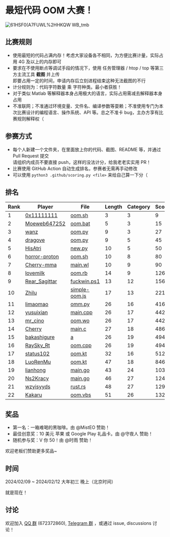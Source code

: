 # 最短代码 OOM 大赛！

![61HSF0(A7FUWL%2HHKQW WB_tmb](https://github.com/InvoluteHell/OutOfMemory/assets/18511905/23ea5fb8-291a-4496-be78-c6f52508bc97)


## 比赛规则

- 使用最短的代码占满内存！考虑大家设备各不相同，为方便比赛计量，实际占用 4G 及以上的内存即可
- 要求在不使用断点等调试手段的情况下，使用 任务管理器 / htop / top 等第三方主流工具 **截图** 并上传  
  即要占用一定的时间，申请内存后立刻进程结束这种无法截图的不行
- 计分规则为：代码字符数量 乘 字符种类。最小者获胜！
- 对于类似 Matlab 等解释器本身占用极大的语言，实际占用需减去解释器本身占用
- 不准联网；不准通过环境变量、文件名、编译参数等耍赖；不准使用专门为本次比赛设计的编程语言、操作系统、API 等。总之不准卡 bug，主办方享有比赛规则解释权（
 
## 参赛方式

- 每个人新建一个文件夹，在里面放上你的代码、截图、README 等，并通过 Pull Request 提交  
  请组织内成员不要直接 push，这样的没法计分，给我老老实实用 PR！
- 比赛使用 GitHub Action 自动生成排名，参赛者无需再手动修改
- 可以使用 `python3 .github/scoring.py <file>` 来给自己算一下分（

## 排名

<!-- begin of RANKING -->
| Rank | Player | File | Length | Category | Score |
| ---- | ------ | ---- | ------ | -------- | ----- |
| 1 | [0x11111111](0x11111111) | [oom.sh](0x11111111/oom.sh) | 3 | 3 | 9 |
| 2 | [Moeweb647252](Moeweb647252) | [oom.bat](Moeweb647252/oom.bat) | 5 | 3 | 15 |
| 3 | [wanz](wanz) | [oom.py](wanz/oom.py) | 9 | 3 | 27 |
| 4 | [dragove](dragove) | [oom.py](dragove/oom.py) | 9 | 5 | 45 |
| 5 | [HisAtri](HisAtri) | [new.py](HisAtri/new.py) | 10 | 5 | 50 |
| 6 | [horror-proton](horror-proton) | [oom.sh](horror-proton/oom.sh) | 10 | 8 | 80 |
| 7 | [Cherry-mma](Cherry-mma) | [main.wl](Cherry-mma/main.wl) | 10 | 9 | 90 |
| 8 | [lovemilk](lovemilk) | [oom.rb](lovemilk/oom.rb) | 14 | 9 | 126 |
| 9 | [Rear_Sagittar](Rear_Sagittar) | [fuckwin.ps1](Rear_Sagittar/fuckwin.ps1) | 13 | 12 | 156 |
| 10 | [Zhilu](Zhilu) | [simple-oom.js](Zhilu/simple-oom.js) | 17 | 13 | 221 |
| 11 | [limaomao](limaomao) | [omm.py](limaomao/omm.py) | 26 | 16 | 416 |
| 12 | [yusuixian](yusuixian) | [main.cpp](yusuixian/main.cpp) | 26 | 17 | 442 |
| 13 | [mr_cino](mr_cino) | [oom.wo](mr_cino/oom.wo) | 26 | 17 | 442 |
| 14 | [Cherry](Cherry) | [main.c](Cherry/main.c) | 27 | 18 | 486 |
| 15 | [bakashigure](bakashigure) | [a](bakashigure/a) | 26 | 19 | 494 |
| 16 | [RaySky_Rt](RaySky_Rt) | [oom.cpp](RaySky_Rt/oom.cpp) | 26 | 19 | 494 |
| 17 | [status102](status102) | [oom.kt](status102/oom.kt) | 32 | 16 | 512 |
| 18 | [LuoRenMu](LuoRenMu) | [oom.kt](LuoRenMu/oom.kt) | 47 | 18 | 846 |
| 19 | [lianhong](lianhong) | [main.go](lianhong/main.go) | 43 | 24 | 1032 |
| 20 | [Ns2Kracy](Ns2Kracy) | [main.go](Ns2Kracy/main.go) | 46 | 27 | 1242 |
| 21 | [wzyisyyds](wzyisyyds) | [rust.rs](wzyisyyds/rust.rs) | 48 | 27 | 1296 |
| 22 | [Kakaru](Kakaru) | [oom.vbs](Kakaru/oom.vbs) | 51 | 26 | 1326 |
<!-- end of RANKING -->

## 奖品

- 第一名：一箱难喝的黑咖啡。由 @MistEO 赞助！
- 最佳创意奖：10 美元 苹果 或 Google Play 礼品卡。由 @守夜人 赞助！
- 随机参与奖：V 你 50！由 @时雨 赞助！

欢迎老板们赞助更多奖品~

## 时间

2024/02/09 ~ 2024/02/12 大年初三 晚上（北京时间）

就是现在！

## 讨论

欢迎加入 [QQ 群](https://jq.qq.com/?_wv=1027&k=8aBWumWU) (672372860), [Telegram 群](https://t.me/+NjDljiDRrpI4NTU1) ，或通过 issue, discussions 讨论！
